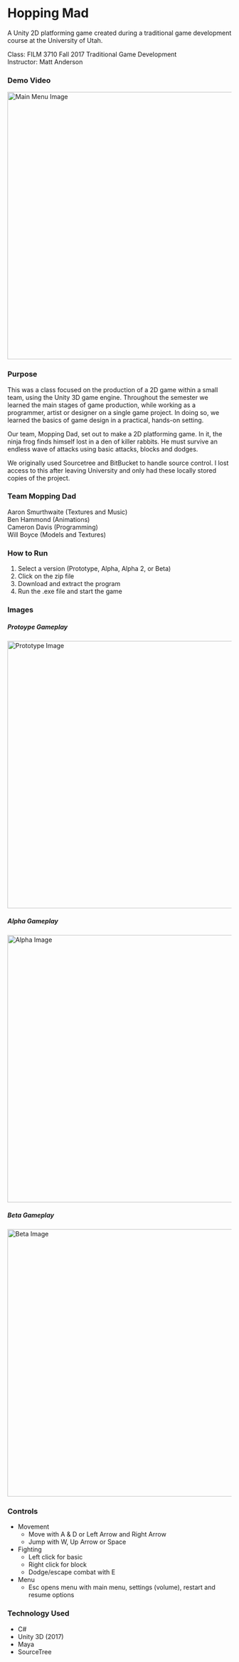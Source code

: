 # Hopping Mad
A Unity 2D platforming game created during a traditional game development course at the University of Utah.

Class: FILM 3710 Fall 2017 Traditional Game Development</br>
Instructor: Matt Anderson

### Demo Video
[<img src="https://media.githubusercontent.com/media/MagusConjurer/hopping-mad/master/images/menu.png" alt="Main Menu Image" width="600px">](https://www.youtube.com/embed/t4hBjlMeNVs)

### Purpose

This was a class focused on the production of a 2D game within a small team, using the Unity 3D game engine. Throughout the semester we learned the main stages of game production, while working as a programmer, artist or designer on a single game project. In doing so, we learned the basics of game design in a practical, hands-on setting.

Our team, Mopping Dad, set out to make a 2D platforming game. In it, the ninja frog finds himself lost in a den of killer rabbits. He must survive an endless wave of attacks using basic attacks, blocks and  dodges. 

We originally used Sourcetree and BitBucket to handle source control. I lost access to this after leaving University and only had these locally stored copies of the project.

### Team Mopping Dad

Aaron Smurthwaite (Textures and Music)</br>
Ben Hammond (Animations)</br>
Cameron Davis (Programming)</br>
Will Boyce (Models and Textures)

### How to Run

1. Select a version (Prototype, Alpha, Alpha 2, or Beta)
1. Click on the zip file
1. Download and extract the program
1. Run the .exe file and start the game

### Images

##### Protoype Gameplay
<img src="https://media.githubusercontent.com/media/MagusConjurer/hopping-mad/master/images/prototype.png" alt="Prototype Image" width="600px">

##### Alpha Gameplay
<img src="https://media.githubusercontent.com/media/MagusConjurer/hopping-mad/master/images/alpha.png" alt="Alpha Image" width="600px">

##### Beta Gameplay
<img src="https://media.githubusercontent.com/media/MagusConjurer/hopping-mad/master/images/beta.png" alt="Beta Image" width="600px">

### Controls
- Movement 
    - Move with A & D or Left Arrow and Right Arrow
    - Jump with W, Up Arrow or Space
- Fighting
    - Left click for basic
    - Right click for block
    - Dodge/escape combat with E
- Menu
    - Esc opens menu with main menu, settings (volume), restart and resume options

### Technology Used
- C#
- Unity 3D (2017)
- Maya
- SourceTree 
